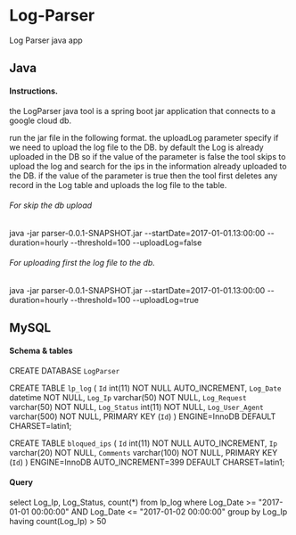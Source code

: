 # Log-Parser
Log Parser java app

## Java
#### Instructions.
the LogParser java tool is a spring boot jar application that connects to a google cloud db.

run the jar file in the following format. the uploadLog parameter specify if we need to upload the log file to the DB.
by default the Log is already uploaded in the DB so if the value of the parameter is false the tool skips to upload the log and search for the
ips in the information already uploaded to the DB. if the value of the parameter is true then the tool first deletes any record in the Log table and uploads the log file to the table.

###### For skip the db upload
java -jar parser-0.0.1-SNAPSHOT.jar --startDate=2017-01-01.13:00:00 --duration=hourly --threshold=100 --uploadLog=false

###### For uploading first the log file to the db.
java -jar parser-0.0.1-SNAPSHOT.jar --startDate=2017-01-01.13:00:00 --duration=hourly --threshold=100 --uploadLog=true

## MySQL

#### Schema & tables
CREATE DATABASE `LogParser` 

CREATE TABLE `lp_log` (
  `Id` int(11) NOT NULL AUTO_INCREMENT,
  `Log_Date` datetime NOT NULL,
  `Log_Ip` varchar(50) NOT NULL,
  `Log_Request` varchar(50) NOT NULL,
  `Log_Status` int(11) NOT NULL,
  `Log_User_Agent` varchar(500) NOT NULL,
  PRIMARY KEY (`Id`)
) ENGINE=InnoDB DEFAULT CHARSET=latin1;

CREATE TABLE `bloqued_ips` (
  `Id` int(11) NOT NULL AUTO_INCREMENT,
  `Ip` varchar(20) NOT NULL,
  `Comments` varchar(100) NOT NULL,
  PRIMARY KEY (`Id`)
) ENGINE=InnoDB AUTO_INCREMENT=399 DEFAULT CHARSET=latin1;

#### Query

select Log_Ip, Log_Status, count(*) from lp_log where Log_Date >= "2017-01-01 00:00:00" AND Log_Date <= "2017-01-02 00:00:00" group by Log_Ip having count(Log_Ip) > 50

